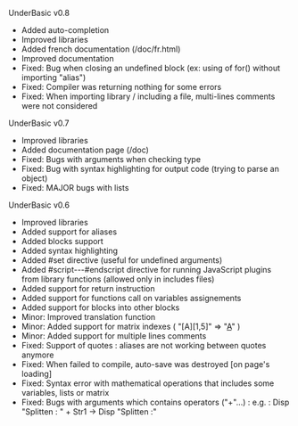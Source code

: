 
UnderBasic v0.8
- Added auto-completion
- Improved libraries
- Added french documentation (/doc/fr.html)
- Improved documentation
- Fixed: Bug when closing an undefined block (ex: using of for() without importing "alias")
- Fixed: Compiler was returning nothing for some errors
- Fixed: When importing library / including a file, multi-lines comments were not considered

UnderBasic v0.7
- Improved libraries
- Added documentation page (/doc)
- Fixed: Bugs with arguments when checking type
- Fixed: Bug with syntax highlighting for output code (trying to parse an object)
- Fixed: MAJOR bugs with lists

UnderBasic v0.6
- Improved libraries
- Added support for aliases
- Added blocks support
- Added syntax highlighting
- Added #set directive (useful for undefined arguments)
- Added #script---#endscript directive for running JavaScript plugins from library functions (allowed only in includes files)
- Added support for return instruction
- Added support for functions call on variables assignements
- Added support for blocks into other blocks
- Minor: Improved translation function
- Minor: Added support for matrix indexes ( "[A][1,5]" => "[A](1,5)" )
- Minor: Added support for multiple lines comments
- Fixed: Support of quotes : aliases are not working between quotes anymore
- Fixed: When failed to compile, auto-save was destroyed [on page's loading]
- Fixed: Syntax error with mathematical operations that includes some variables, lists or matrix
- Fixed: Bugs with arguments which contains operators ("+"...) : e.g. : Disp "Splitten : " + Str1 -> Disp "Splitten :"
